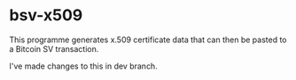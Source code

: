 # bsv-x509
This programme generates  x.509 certificate data that can then be pasted to a Bitcoin SV transaction. 

I've made changes to this in dev branch.
